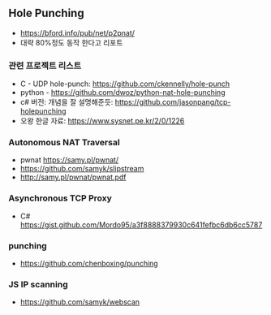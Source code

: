 ## Hole Punching
* https://bford.info/pub/net/p2pnat/
* 대략 80%정도 동작 한다고 리포트 

### 관련 프로젝트 리스트 
* C - UDP hole-punch: https://github.com/ckennelly/hole-punch
* python - https://github.com/dwoz/python-nat-hole-punching
* c# 버전: 개념을 잘 설명해준듯: https://github.com/jasonpang/tcp-holepunching
* 오왕 한글 자료: https://www.sysnet.pe.kr/2/0/1226

### Autonomous NAT Traversal
* pwnat https://samy.pl/pwnat/
* https://github.com/samyk/slipstream
* http://samy.pl/pwnat/pwnat.pdf

### Asynchronous TCP Proxy 
* C# https://gist.github.com/Mordo95/a3f8888379930c641fefbc6db6cc5787

### punching
* https://github.com/chenboxing/punching 



### JS IP scanning
* https://github.com/samyk/webscan
